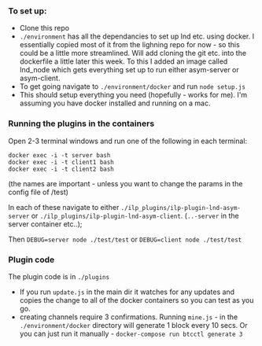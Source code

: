 ### To set up:

* Clone this repo
* `./environment` has all the dependancies to set up lnd etc. using docker. I essentially copied most of it from the lighning repo for now - so this could be a little more streamlined. Will add cloning the git etc. into the dockerfile a little later this week. To this I added an image called lnd_node which gets everything set up to run either asym-server or asym-client.
* To get going navigate to `./environment/docker` and run `node setup.js`
* This should setup everything you need (hopefully - works for me). I'm assuming you have docker installed and running on a mac.

### Running the plugins in the containers
Open 2-3 terminal windows and run one of the following in each terminal:

`docker exec -i -t server bash`  
`docker exec -i -t client1 bash`  
`docker exec -i -t client2 bash`  

(the names are important - unless you want to change the params in the config file of /test)

In each of these navigate to either `./ilp_plugins/ilp-plugin-lnd-asym-server` or `./ilp_plugins/ilp-plugin-lnd-asym-client`. (`..-server` in the server container etc..);

Then 
`DEBUG=server node ./test/test`
or `DEBUG=client node ./test/test`

### Plugin code
The plugin code is in `./plugins`

* If you run `update.js` in the main dir it watches for any updates and copies the change to all of the docker containers so you can test as you go. 
* creating channels require 3 confirmations. Running `mine.js` - in the `./environment/docker` directory will generate 1 block every 10 secs. Or you can just run it manually - `docker-compose run btcctl generate 3`





